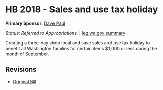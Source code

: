# HB 2018 - Sales and use tax holiday
**Primary Sponsor:** [Dave Paul](/person/leg/paul_da.md)

*Status: Referred to Appropriations.* | [leg.wa.gov summary](https://app.leg.wa.gov/billsummary?BillNumber=2018&Year=2021)

Creating a three-day shop local and save sales and use tax holiday to benefit all Washington families for certain items $1,000 or less during the month of September.

## Revisions
* [Original Bill](1/)